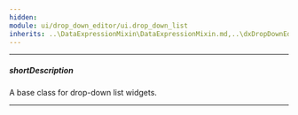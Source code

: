 ```yaml
---
hidden: 
module: ui/drop_down_editor/ui.drop_down_list
inherits: ..\DataExpressionMixin\DataExpressionMixin.md,..\dxDropDownEditor\dxDropDownEditor.md
---
```

---
##### shortDescription
A base class for drop-down list widgets.

---
